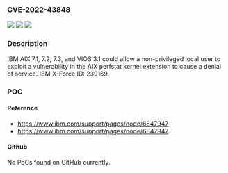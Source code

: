 ### [CVE-2022-43848](https://cve.mitre.org/cgi-bin/cvename.cgi?name=CVE-2022-43848)
![](https://img.shields.io/static/v1?label=Product&message=AIX&color=blue)
![](https://img.shields.io/static/v1?label=Version&message=%3D%207.1%2C%207.2%2C%207.3%2C%20VIOS%203.1%20&color=brighgreen)
![](https://img.shields.io/static/v1?label=Vulnerability&message=CWE-20%20Improper%20Input%20Validation&color=brighgreen)

### Description

IBM AIX 7.1, 7.2, 7.3, and VIOS 3.1 could allow a non-privileged local user to exploit a vulnerability in the AIX perfstat kernel extension to cause a denial of service. IBM X-Force ID: 239169.

### POC

#### Reference
- https://www.ibm.com/support/pages/node/6847947
- https://www.ibm.com/support/pages/node/6847947

#### Github
No PoCs found on GitHub currently.

